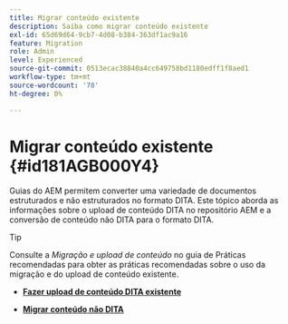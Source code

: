 ```yaml
---
title: Migrar conteúdo existente
description: Saiba como migrar conteúdo existente
exl-id: 65d69d64-9cb7-4d08-b384-363df1ac9a16
feature: Migration
role: Admin
level: Experienced
source-git-commit: 0513ecac38840a4cc649758bd1180edff1f8aed1
workflow-type: tm+mt
source-wordcount: '78'
ht-degree: 0%

---
```


# Migrar conteúdo existente {#id181AGB000Y4}

Guias do AEM permitem converter uma variedade de documentos estruturados e não estruturados no formato DITA. Este tópico aborda as informações sobre o upload de conteúdo DITA no repositório AEM e a conversão de conteúdo não DITA para o formato DITA.

>[!TIP]
>
> Consulte a *Migração e upload de conteúdo* no guia de Práticas recomendadas para obter as práticas recomendadas sobre o uso da migração e do upload de conteúdo existente.

- **[Fazer upload de conteúdo DITA existente](migrate-content-upload-existing-dita-content.md)**

- **[Migrar conteúdo não DITA](migrate-content-non-dita.md)**
